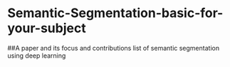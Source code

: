 # Semantic-Segmentation-basic-for-your-subject
##A paper and its focus and contributions list of semantic segmentation using deep learning
